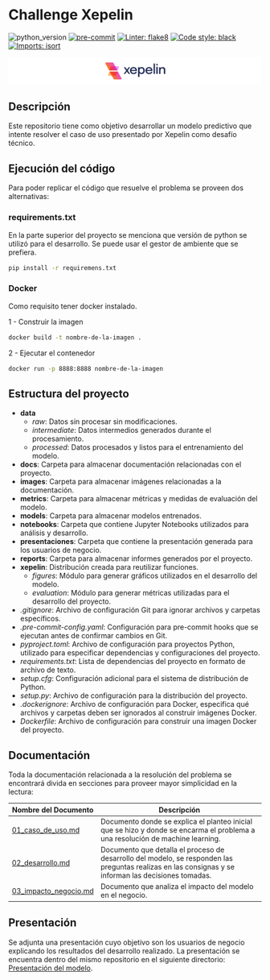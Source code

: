 # Challenge Xepelin

![python_version](https://img.shields.io/badge/python-3.11-blue)
[![pre-commit](https://img.shields.io/badge/pre--commit-enabled-brightgreen?logo=pre-commit&logoColor=white)](https://github.com/pre-commit/pre-commit)
[![Linter: flake8](https://img.shields.io/badge/linter-flake8-blue)](https://flake8.pycqa.org/en/latest/)
[![Code style: black](https://img.shields.io/badge/code%20style-black-000000.svg)](https://github.com/psf/black)
[![Imports: isort](https://img.shields.io/badge/%20imports-isort-%231674b1?style=flat&labelColor=ef8336)](https://pycqa.github.io/isort/)

<p align="center"><img src="./images/logo.png" alt=""></p>

## Descripción

Este repositorio tiene como objetivo desarrollar un modelo predictivo que intente resolver el caso de uso presentado por Xepelin como desafío técnico.

## Ejecución del código

Para poder replicar el código que resuelve el problema se proveen dos alternativas:

### requirements.txt

En la parte superior del proyecto se menciona que versión de python se utilizó para el desarrollo.
Se puede usar el gestor de ambiente que se prefiera.

```bash
pip install -r requiremens.txt
```

### Docker

Como requisito tener docker instalado.

1 - Construir la imagen

```bash
docker build -t nombre-de-la-imagen .
```

2 - Ejecutar el contenedor

```bash
docker run -p 8888:8888 nombre-de-la-imagen
```

## Estructura del proyecto

- **data**
  - *raw*: Datos sin procesar sin modificaciones.
  - *intermediate*: Datos intermedios generados durante el procesamiento.
  - *processed*: Datos procesados y listos para el entrenamiento del modelo.
- **docs**: Carpeta para almacenar documentación relacionadas con el proyecto.
- **images**: Carpeta para almacenar imágenes relacionadas a la documentación.
- **metrics**: Carpeta para almacenar métricas y medidas de evaluación del modelo.
- **models**: Carpeta para almacenar modelos entrenados.
- **notebooks**: Carpeta que contiene Jupyter Notebooks utilizados para análisis y desarrollo.
- **presentaciones**: Carpeta que contiene la presentación generada para los usuarios de negocio.
- **reports**: Carpeta para almacenar informes generados por el proyecto.
- **xepelin**: Distribución creada para reutilizar funciones.
  - *figures*: Módulo para generar gráficos utilizados en el desarrollo del modelo.
  - *evaluation*: Módulo para generar métricas utilizadas para el desarrollo del proyecto.
- *.gitignore*: Archivo de configuración Git para ignorar archivos y carpetas específicos.
- *.pre-commit-config.yaml*: Configuración para pre-commit hooks que se ejecutan antes de confirmar cambios en Git.
- *pyproject.toml*: Archivo de configuración para proyectos Python, utilizado para especificar dependencias y configuraciones del proyecto.
- *requirements.txt*: Lista de dependencias del proyecto en formato de archivo de texto.
- *setup.cfg*: Configuración adicional para el sistema de distribución de Python.
- *setup.py*: Archivo de configuración para la distribución del proyecto.
- *.dockerignore*: Archivo de configuración para Docker, especifica qué archivos y carpetas deben ser ignorados al construir imágenes Docker.
- *Dockerfile*: Archivo de configuración para construir una imagen Docker del proyecto.

## Documentación

Toda la documentación relacionada a la resolución del problema se encontrará divida en secciones para proveer mayor simplicidad en la lectura:

| Nombre del Documento                                  | Descripción                                                                                                                                           |
| ----------------------------------------------------- | ----------------------------------------------------------------------------------------------------------------------------------------------------- |
| [01_caso_de_uso.md](./docs/01_caso_de_uso.md)         | Documento donde se explica el planteo inicial que se hizo y donde se encarma el problema a una resolución de machine learning.                        |
| [02_desarrollo.md](./docs/02_desarrollo.md)           | Documento que detalla el proceso de desarrollo del modelo, se responden las preguntas realizas en las consignas y se informan las decisiones tomadas. |
| [03_impacto_negocio.md](./docs/03_impacto_negocio.md) | Documento que analiza el impacto del modelo en el negocio.                                                                                            |

## Presentación

Se adjunta una presentación cuyo objetivo son los usuarios de negocio explicando los resultados del desarrollo realizado. La presentación se encuentra dentro del mismo repositorio en el siguiente directorio: [Presentación del modelo](./presentaciones/ppt_modelo_detector_mora.pdf).
